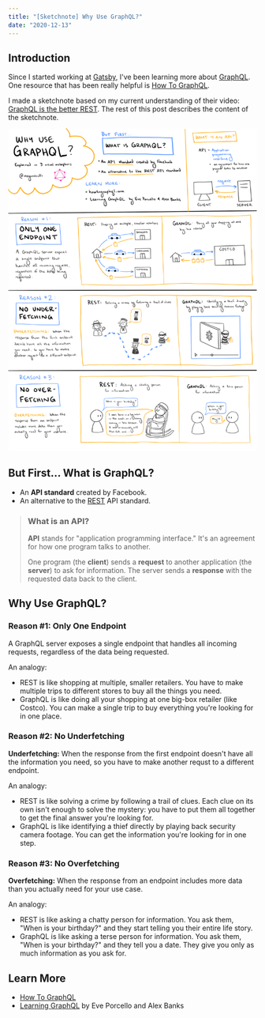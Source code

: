 ```yaml
---
title: "[Sketchnote] Why Use GraphQL?"
date: "2020-12-13"
---
```


## Introduction

Since I started working at [Gatsby](https://gatsbyjs.com), I've been learning more about [GraphQL](https://graphql.org/). One resource that has been really helpful is [How To GraphQL](https://www.howtographql.com/).

I made a sketchnote based on my current understanding of their video: [GraphQL is the better REST](https://www.howtographql.com/basics/1-graphql-is-the-better-rest/). The rest of this post describes the content of the sketchnote.

![A sketchnote about why to use GraphQL](./why-use-graphql-sketchnote.png)

## But First... What is GraphQL?

* An **API standard** created by Facebook.
* An alternative to the [REST](https://www.ibm.com/cloud/learn/rest-apis) API standard.

> ### What is an API?
>
> **API** stands for "application programming interface." It's an agreement for how one program talks to another.
>
> One program (the **client**) sends a **request** to another application (the **server**) to ask for information. The server sends a **response** with the requested data back to the client.

## Why Use GraphQL?

### Reason #1: Only One Endpoint

A GraphQL server exposes a single endpoint that handles all incoming requests, regardless of the data being requested.

An analogy:

* REST is like shopping at multiple, smaller retailers. You have to make multiple trips to different stores to buy all the things you need.
* GraphQL is like doing all your shopping at one big-box retailer (like Costco). You can make a single trip to buy everything you're looking for in one place.

### Reason #2: No Underfetching

**Underfetching:** When the response from the first endpoint doesn't have all the information you need, so you have to make another requst to a different endpoint.

An analogy:

* REST is like solving a crime by following a trail of clues. Each clue on its own isn't enough to solve the mystery: you have to put them all together to get the final answer you're looking for.
* GraphQL is like identifying a thief directly by playing back security camera footage. You can get the information you're looking for in one step.

### Reason #3: No Overfetching

**Overfetching:** When the response from an endpoint includes more data than you actually need for your use case.

An analogy:

* REST is like asking a chatty person for information. You ask them, "When is your birthday?" and they start telling you their entire life story.
* GraphQL is like asking a terse person for information. You ask them, "When is your birthday?" and they tell you a date. They give you only as much information as you ask for.

## Learn More

* [How To GraphQL](https://www.howtographql.com/)
* [Learning GraphQL](https://www.oreilly.com/library/view/learning-graphql/9781492030706/) by Eve Porcello and Alex Banks